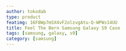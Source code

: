 ```yaml
---
author: tokodab
type: product
featimg: 16F8Wp7mSX4vF2olzvgAtu-Q-WPWs14UU
title: Feel The Bern Samsung Galaxy S9 Case
tags: [samsung, galaxy, s9]
category: [samsung]
---
```

